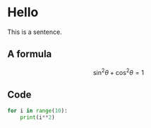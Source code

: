 # Hello
This is a sentence.
## A formula
$$
\sin^2\theta+\cos^2\theta=1
$$
## Code
```python
for i in range(10):
	print(i**2)
```
